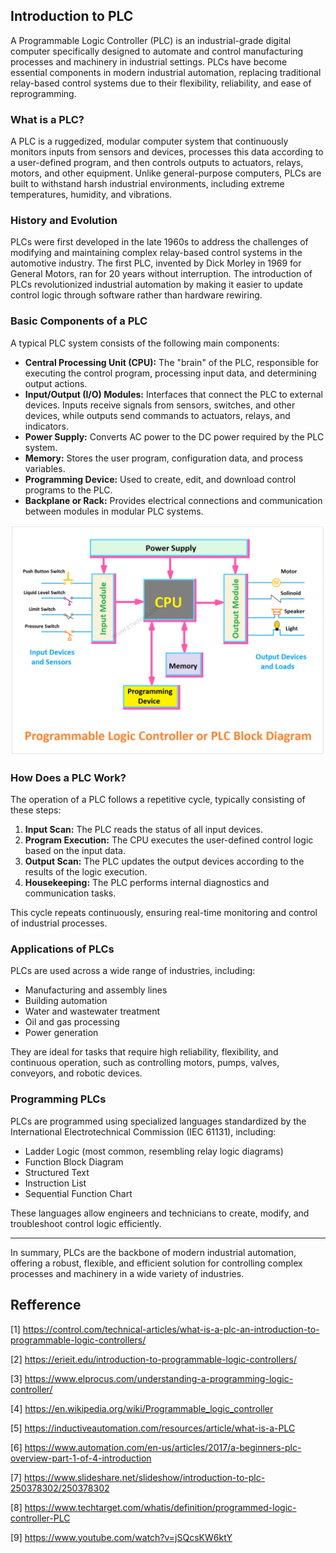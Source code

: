 ## Introduction to PLC

A Programmable Logic Controller (PLC) is an industrial-grade digital computer specifically designed to automate and control manufacturing processes and machinery in industrial settings. PLCs have become essential components in modern industrial automation, replacing traditional relay-based control systems due to their flexibility, reliability, and ease of reprogramming.

### **What is a PLC?**

A PLC is a ruggedized, modular computer system that continuously monitors inputs from sensors and devices, processes this data according to a user-defined program, and then controls outputs to actuators, relays, motors, and other equipment. Unlike general-purpose computers, PLCs are built to withstand harsh industrial environments, including extreme temperatures, humidity, and vibrations.

### **History and Evolution**

PLCs were first developed in the late 1960s to address the challenges of modifying and maintaining complex relay-based control systems in the automotive industry. The first PLC, invented by Dick Morley in 1969 for General Motors, ran for 20 years without interruption. The introduction of PLCs revolutionized industrial automation by making it easier to update control logic through software rather than hardware rewiring.

### **Basic Components of a PLC**

A typical PLC system consists of the following main components:

- **Central Processing Unit (CPU):** The "brain" of the PLC, responsible for executing the control program, processing input data, and determining output actions.
- **Input/Output (I/O) Modules:** Interfaces that connect the PLC to external devices. Inputs receive signals from sensors, switches, and other devices, while outputs send commands to actuators, relays, and indicators.
- **Power Supply:** Converts AC power to the DC power required by the PLC system.
- **Memory:** Stores the user program, configuration data, and process variables.
- **Programming Device:** Used to create, edit, and download control programs to the PLC.
- **Backplane or Rack:** Provides electrical connections and communication between modules in modular PLC systems.

![image](https://github.com/bhaarath22/PLC-Programming/blob/2bd1e5bf5c81dea84a8cd68996fe199fceb29289/Images/PLC%20Block%20Diagram.png)

### **How Does a PLC Work?**

The operation of a PLC follows a repetitive cycle, typically consisting of these steps:

1. **Input Scan:** The PLC reads the status of all input devices.
2. **Program Execution:** The CPU executes the user-defined control logic based on the input data.
3. **Output Scan:** The PLC updates the output devices according to the results of the logic execution.
4. **Housekeeping:** The PLC performs internal diagnostics and communication tasks.

This cycle repeats continuously, ensuring real-time monitoring and control of industrial processes.

### **Applications of PLCs**

PLCs are used across a wide range of industries, including:

- Manufacturing and assembly lines
- Building automation
- Water and wastewater treatment
- Oil and gas processing
- Power generation

They are ideal for tasks that require high reliability, flexibility, and continuous operation, such as controlling motors, pumps, valves, conveyors, and robotic devices.

### **Programming PLCs**

PLCs are programmed using specialized languages standardized by the International Electrotechnical Commission (IEC 61131), including:

- Ladder Logic (most common, resembling relay logic diagrams)
- Function Block Diagram
- Structured Text
- Instruction List
- Sequential Function Chart

These languages allow engineers and technicians to create, modify, and troubleshoot control logic efficiently.

---

In summary, PLCs are the backbone of modern industrial automation, offering a robust, flexible, and efficient solution for controlling complex processes and machinery in a wide variety of industries.

## Refference
[1] https://control.com/technical-articles/what-is-a-plc-an-introduction-to-programmable-logic-controllers/  

[2] https://erieit.edu/introduction-to-programmable-logic-controllers/  

[3] https://www.elprocus.com/understanding-a-programming-logic-controller/  

[4] https://en.wikipedia.org/wiki/Programmable_logic_controller  

[5] https://inductiveautomation.com/resources/article/what-is-a-PLC  

[6] https://www.automation.com/en-us/articles/2017/a-beginners-plc-overview-part-1-of-4-introduction  

[7] https://www.slideshare.net/slideshow/introduction-to-plc-250378302/250378302  

[8] https://www.techtarget.com/whatis/definition/programmed-logic-controller-PLC  

[9] https://www.youtube.com/watch?v=jSQcsKW6ktY
